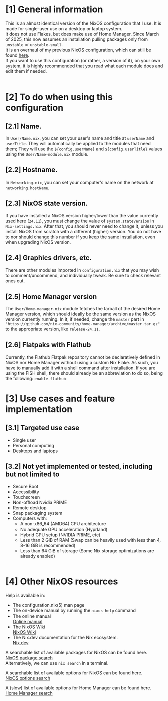 # [1] General information
This is an almost identical version of the NixOS configuration that I use. It is made for single-user use on a desktop or laptop system. \
It does not use Flakes, but does make use of Home Manager. Since March of 2025, this now assumes an installation pulling packages only from `unstable` or `unstable-small`. \
It is an overhaul of my previous NixOS configuration, which can still be found [here](https://github.com/Atemo-C/OLD-NixOS-Configuration). \
If you want to use this configuration (or rather, a version of it), on your own system, it is highly recommended that you read what each module does and edit them if needed. \
&nbsp;
# [2] To do when using this configuration

## [2.1] Name.
In `User/Name.nix`, you can set your user's name and title at `userName` and `userTitle`. They will automatically be applied to the modules that need them; They will use the `${config.userName}` and `${config.userTitle}` values using the `User/Name-module.nix` module.

## [2.2] Hostname.
In `Networking.nix`, you can set your computer's name on the network at `networking.hostName`.

## [2.3] NixOS state version.
If you have installed a NixOS version higher/lower than the value currently used here (`24.11`), you must change the value of `system.stateVersion` in `Nix-settings.nix`. After that, you should never need to change it, unless you install NixOS from scratch with a different (higher) version. You do not have to nor should change this number if you keep the same installation, even when upgrading NixOS version.

## [2.4] Graphics drivers, etc.
There are other modules imported in `configuration.nix` that you may wish to comment/uncommend, and individually tweak. Be sure to check relevant ones out.

## [2.5] Home Manager version
The `User/Home-manager.nix` module fetches the tarball of the desired Home Manager version, which should ideally be the same version as the NixOS version currently running. In it, if needed, change the `master` part in `"https://github.com/nix-community/home-manager/archive/master.tar.gz"` to the appropriate version, like `release-24.11`.

## [2.6] Flatpaks with Flathub
Currently, the Flathub Flatpak repository cannot be declaratively defined in NixOS nor Home Manager without using a custom Nix Flake. As such, you have to manually add it with a shell command after installation. If you are using the FISH shell, there should already be an abbreviation to do so, being the following:
`enable-flathub`

# [3] Use cases and feature implementation

## [3.1] Targeted use case
- Single user
- Personal computing
- Desktops and laptops

## [3.2] Not yet implemented or tested, including but not limited to
- Secure Boot
- Accessibility
- Touchscreen
- Non-offload Nvidia PRIME
- Remote desktop
- Snap packaging system
- Computers with:
	- A non-x86_64 (AMD64) CPU architecture
	- No adequate GPU acceleration (Hyprland)
	- Hybrid GPU setup (NVIDIA PRIME, etc)
	- Less than 2 GiB of RAM (Swap can be heavily used with less than 4, 8-16 GiB is recommended)
	- Less than 64 GiB of storage (Some Nix storage optimizations are already enabled) \
&nbsp;

# [4] Other NixOS resources
Help is available in:
- The configuration.nix(5) man page
- The on-device manual by running the `nixos-help` command
- The online manual \
	[Online manual](https://nixos.org/manual/nixos/stable/index.html)
- The NixOS Wiki \
  	[NixOS Wiki](https://wiki.nixos.org)
- The Nix.dev documentation for the Nix ecosystem. \
	[Nix.dev](https://nix.dev/)

A searchable list of available packages for NixOS can be found here. \
[NixOS package search](https://search.nixos.org/packages) \
Alternatively, we can use `nix search` in a terminal.

A searchable list of available options for NixOS can be found here. \
[NixOS options search](https://search.nixos.org/options)

A (slow) list of available options for Home Manager can be found here. \
[Home Manager search](https://nix-community.github.io/home-manager/options.xhtml) \
&nbsp;
